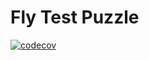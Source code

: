 # Fly Test Puzzle

[![codecov](https://codecov.io/gh/voop87/FlyTestPuzzle/branch/master/graph/badge.svg?token=LPY2GYMJGC)](https://codecov.io/gh/voop87/FlyTestPuzzle)